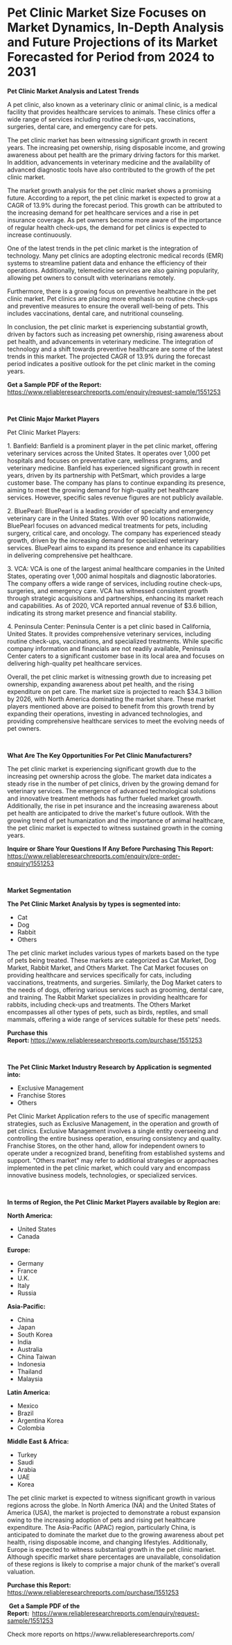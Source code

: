 <p><h1>Pet Clinic Market Size Focuses on Market Dynamics, In-Depth Analysis and Future Projections of its Market Forecasted for Period from 2024 to 2031</h1></p><p><strong>Pet Clinic Market Analysis and Latest Trends</strong></p>
<p><p>A pet clinic, also known as a veterinary clinic or animal clinic, is a medical facility that provides healthcare services to animals. These clinics offer a wide range of services including routine check-ups, vaccinations, surgeries, dental care, and emergency care for pets.</p><p>The pet clinic market has been witnessing significant growth in recent years. The increasing pet ownership, rising disposable income, and growing awareness about pet health are the primary driving factors for this market. In addition, advancements in veterinary medicine and the availability of advanced diagnostic tools have also contributed to the growth of the pet clinic market.</p><p>The market growth analysis for the pet clinic market shows a promising future. According to a report, the pet clinic market is expected to grow at a CAGR of 13.9% during the forecast period. This growth can be attributed to the increasing demand for pet healthcare services and a rise in pet insurance coverage. As pet owners become more aware of the importance of regular health check-ups, the demand for pet clinics is expected to increase continuously.</p><p>One of the latest trends in the pet clinic market is the integration of technology. Many pet clinics are adopting electronic medical records (EMR) systems to streamline patient data and enhance the efficiency of their operations. Additionally, telemedicine services are also gaining popularity, allowing pet owners to consult with veterinarians remotely.</p><p>Furthermore, there is a growing focus on preventive healthcare in the pet clinic market. Pet clinics are placing more emphasis on routine check-ups and preventive measures to ensure the overall well-being of pets. This includes vaccinations, dental care, and nutritional counseling.</p><p>In conclusion, the pet clinic market is experiencing substantial growth, driven by factors such as increasing pet ownership, rising awareness about pet health, and advancements in veterinary medicine. The integration of technology and a shift towards preventive healthcare are some of the latest trends in this market. The projected CAGR of 13.9% during the forecast period indicates a positive outlook for the pet clinic market in the coming years.</p></p>
<p><strong>Get a Sample PDF of the Report:&nbsp;</strong> <a href="https://www.reliableresearchreports.com/enquiry/request-sample/1551253">https://www.reliableresearchreports.com/enquiry/request-sample/1551253</a></p>
<p>&nbsp;</p>
<p><strong>Pet Clinic Major Market Players</strong></p>
<p><p>Pet Clinic Market Players:</p><p>1. Banfield: Banfield is a prominent player in the pet clinic market, offering veterinary services across the United States. It operates over 1,000 pet hospitals and focuses on preventative care, wellness programs, and veterinary medicine. Banfield has experienced significant growth in recent years, driven by its partnership with PetSmart, which provides a large customer base. The company has plans to continue expanding its presence, aiming to meet the growing demand for high-quality pet healthcare services. However, specific sales revenue figures are not publicly available.</p><p>2. BluePearl: BluePearl is a leading provider of specialty and emergency veterinary care in the United States. With over 90 locations nationwide, BluePearl focuses on advanced medical treatments for pets, including surgery, critical care, and oncology. The company has experienced steady growth, driven by the increasing demand for specialized veterinary services. BluePearl aims to expand its presence and enhance its capabilities in delivering comprehensive pet healthcare.</p><p>3. VCA: VCA is one of the largest animal healthcare companies in the United States, operating over 1,000 animal hospitals and diagnostic laboratories. The company offers a wide range of services, including routine check-ups, surgeries, and emergency care. VCA has witnessed consistent growth through strategic acquisitions and partnerships, enhancing its market reach and capabilities. As of 2020, VCA reported annual revenue of $3.6 billion, indicating its strong market presence and financial stability.</p><p>4. Peninsula Center: Peninsula Center is a pet clinic based in California, United States. It provides comprehensive veterinary services, including routine check-ups, vaccinations, and specialized treatments. While specific company information and financials are not readily available, Peninsula Center caters to a significant customer base in its local area and focuses on delivering high-quality pet healthcare services.</p><p>Overall, the pet clinic market is witnessing growth due to increasing pet ownership, expanding awareness about pet health, and the rising expenditure on pet care. The market size is projected to reach $34.3 billion by 2026, with North America dominating the market share. These market players mentioned above are poised to benefit from this growth trend by expanding their operations, investing in advanced technologies, and providing comprehensive healthcare services to meet the evolving needs of pet owners.</p></p>
<p>&nbsp;</p>
<p><strong>What Are The Key Opportunities For Pet Clinic Manufacturers?</strong></p>
<p><p>The pet clinic market is experiencing significant growth due to the increasing pet ownership across the globe. The market data indicates a steady rise in the number of pet clinics, driven by the growing demand for veterinary services. The emergence of advanced technological solutions and innovative treatment methods has further fueled market growth. Additionally, the rise in pet insurance and the increasing awareness about pet health are anticipated to drive the market's future outlook. With the growing trend of pet humanization and the importance of animal healthcare, the pet clinic market is expected to witness sustained growth in the coming years.</p></p>
<p><strong>Inquire or Share Your Questions If Any Before Purchasing This Report:</strong> <a href="https://www.reliableresearchreports.com/enquiry/pre-order-enquiry/1551253">https://www.reliableresearchreports.com/enquiry/pre-order-enquiry/1551253</a></p>
<p>&nbsp;</p>
<p><strong>Market Segmentation</strong></p>
<p><strong>The Pet Clinic Market Analysis by types is segmented into:</strong></p>
<p><ul><li>Cat</li><li>Dog</li><li>Rabbit</li><li>Others</li></ul></p>
<p><p>The pet clinic market includes various types of markets based on the type of pets being treated. These markets are categorized as Cat Market, Dog Market, Rabbit Market, and Others Market. The Cat Market focuses on providing healthcare and services specifically for cats, including vaccinations, treatments, and surgeries. Similarly, the Dog Market caters to the needs of dogs, offering various services such as grooming, dental care, and training. The Rabbit Market specializes in providing healthcare for rabbits, including check-ups and treatments. The Others Market encompasses all other types of pets, such as birds, reptiles, and small mammals, offering a wide range of services suitable for these pets' needs.</p></p>
<p><strong>Purchase this Report:&nbsp;</strong><a href="https://www.reliableresearchreports.com/purchase/1551253">https://www.reliableresearchreports.com/purchase/1551253</a></p>
<p>&nbsp;</p>
<p><strong>The Pet Clinic Market Industry Research by Application is segmented into:</strong></p>
<p><ul><li>Exclusive Management</li><li>Franchise Stores</li><li>Others</li></ul></p>
<p><p>Pet Clinic Market Application refers to the use of specific management strategies, such as Exclusive Management, in the operation and growth of pet clinics. Exclusive Management involves a single entity overseeing and controlling the entire business operation, ensuring consistency and quality. Franchise Stores, on the other hand, allow for independent owners to operate under a recognized brand, benefiting from established systems and support. "Others market" may refer to additional strategies or approaches implemented in the pet clinic market, which could vary and encompass innovative business models, technologies, or specialized services.</p></p>
<p>&nbsp;</p>
<p><strong>In terms of Region, the Pet Clinic Market Players available by Region are:</strong></p>
<p>
    <p> <strong> North America: </strong>
        <ul>
            <li>United States</li>
            <li>Canada</li>
        </ul>
        </p> 
    <p> <strong> Europe: </strong>
        <ul>
            <li>Germany</li>
            <li>France</li>
            <li>U.K.</li>
            <li>Italy</li>
            <li>Russia</li>
        </ul>
        </p> 
    <p> <strong> Asia-Pacific: </strong>
        <ul>
            <li>China</li>
            <li>Japan</li>
            <li>South Korea</li>
            <li>India</li>
            <li>Australia</li>
            <li>China Taiwan</li>
            <li>Indonesia</li>
            <li>Thailand</li>
            <li>Malaysia</li>
        </ul>
        </p> 
    <p> <strong> Latin America: </strong>
        <ul>
            <li>Mexico</li>
            <li>Brazil</li>
            <li>Argentina Korea</li>
            <li>Colombia</li>
        </ul>
        </p> 
    <p> <strong> Middle East & Africa: </strong>
        <ul>
            <li>Turkey</li>
            <li>Saudi</li>
            <li>Arabia</li>
            <li>UAE</li>
            <li>Korea</li>
        </ul>
    </p>
    </p>
<p><p>The pet clinic market is expected to witness significant growth in various regions across the globe. In North America (NA) and the United States of America (USA), the market is projected to demonstrate a robust expansion owing to the increasing adoption of pets and rising pet healthcare expenditure. The Asia-Pacific (APAC) region, particularly China, is anticipated to dominate the market due to the growing awareness about pet health, rising disposable income, and changing lifestyles. Additionally, Europe is expected to witness substantial growth in the pet clinic market. Although specific market share percentages are unavailable, consolidation of these regions is likely to comprise a major chunk of the market's overall valuation.</p></p>
<p><strong>Purchase this Report: </strong><a href="https://www.reliableresearchreports.com/purchase/1551253">https://www.reliableresearchreports.com/purchase/1551253</a></p>
<p>&nbsp;<strong>Get a Sample PDF of the Report:&nbsp;&nbsp;</strong><a href="https://www.reliableresearchreports.com/enquiry/request-sample/1551253">https://www.reliableresearchreports.com/enquiry/request-sample/1551253</a></p>
<p><strong></strong></p>
<p>Check more reports on https://www.reliableresearchreports.com/</p>